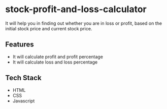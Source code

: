 # stock-profit-and-loss-calculator
It will help you in finding out whether you are in loss or profit, based on the initial stock price and current stock price.

## Features
- It will calculate profit and profit percentage
- It will calculate loss and loss percentage

## Tech Stack

- HTML
- CSS
- Javascript
